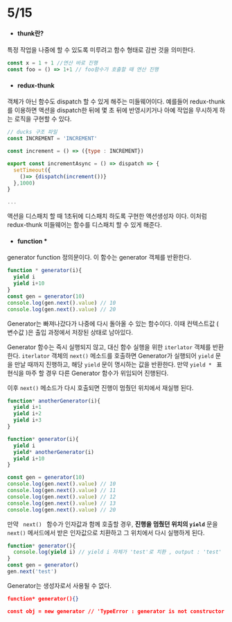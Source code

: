 # 5/15



- #### thunk란?

특정 작업을 나중에 할 수 있도록 미루려고 함수 형태로 감싼 것을 의미한다.

```js
const x = 1 + 1 //연산 바로 진행
const foo = () => 1+1 // foo함수가 호출할 때 연산 진행
```

- #### redux-thunk

객체가 아닌 함수도 dispatch 할 수 있게 해주는 미들웨어이다. 예를들어 redux-thunk를 이용하면 액션을 dispatch한 뒤에 몇 초 뒤에 반영시키거나 아예 작업을 무시하게 하는 로직을 구현할 수 있다.

```js
// ducks 구조 파일
const INCREMENT = 'INCREMENT'

const increment = () => ({type : INCREMENT})

export const incrementAsync = () => dispatch => {
  setTimeout({
    ()=> {dispatch(increment())}
  },1000)
}

...
```

액션을 디스패치 할 때 1초뒤에 디스패치 하도록 구현한 액션생성자 이다. 이처럼 redux-thunk 미들웨어는 함수를 디스패치 할 수 있게 해준다.



- #### function *

generator function 정의문이다. 이 함수는 generator 객체를 반환한다.

```js
function * generator(i){
  yield i
  yield i+10
}
const gen = generator(10)
console.log(gen.next().value) // 10
console.log(gen.next().value) // 20

```

Generator는 빠져나갔다가 나중에 다시 돌아올 수 있는 함수이다. 이때 컨텍스트값 ( 변수값 )은 출입 과정에서 저장된 상태로 남아있다.

Generator 함수는 즉시 실행되지 않고, 대신 함수 실행을 위한 <code>iterlator</code> 객체를 반환한다. <code>iterlator</code> 객체의 <code>next()</code> 메소드를 호출하면 Generator가 실행되어 <code>yield</code> 문을 만날 때까지 진행하고, 해당 <code>yield</code> 문이 명시하는 값을 반환한다. 만약 <code>yield * </code> 표현식을 마주 할 경우 다른 Generator 함수가 위임되어 진행된다.

이후 <code>next()</code> 메소드가 다시 호출되면 진행이 멈췄던 위치에서 재실행 된다.

```js
function* anotherGenerator(i){
  yield i+1
  yield i+2
  yield i+3
}

function* generator(i){
  yield i
  yield* anotherGenerator(i)
  yield i+10
}

const gen = generator(10)
console.log(gen.next().value) // 10
console.log(gen.next().value) // 11
console.log(gen.next().value) // 12
console.log(gen.next().value) // 13
console.log(gen.next().value) // 20
```

만약 <code> next() </code> 함수가 인자값과 함께 호출할 경우, **진행을 멈췄던 위치의 <code>yield</code>** 문을 <code>next()</code> 메서드에서 받은 인자값으로 치환하고 그 위치에서 다시 실행하게 된다.

```js
function* generator(){
  console.log(yield i) // yield i 자체가 'test'로 치환 , output : 'test'
}
const gen = generator()
gen.next('test')
```

Generator는 생성자로서 사용될 수 없다.

```json
function* generator(){}

const obj = new generator // 'TypeError : generator is not constructor'
```

